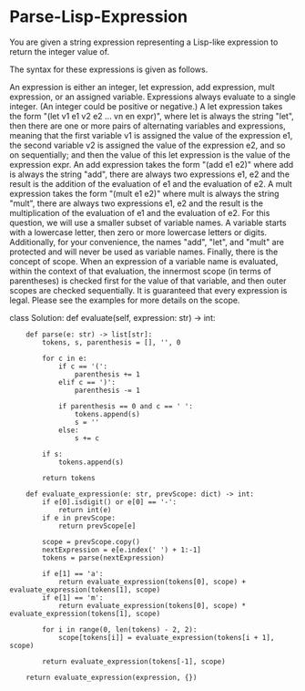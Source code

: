 # Parse-Lisp-Expression

You are given a string expression representing a Lisp-like expression to return the integer value of.

The syntax for these expressions is given as follows.

An expression is either an integer, let expression, add expression, mult expression, or an assigned variable. Expressions always evaluate to a single integer.
(An integer could be positive or negative.)
A let expression takes the form "(let v1 e1 v2 e2 ... vn en expr)", where let is always the string "let", then there are one or more pairs of alternating variables and expressions, meaning that the first variable v1 is assigned the value of the expression e1, the second variable v2 is assigned the value of the expression e2, and so on sequentially; and then the value of this let expression is the value of the expression expr.
An add expression takes the form "(add e1 e2)" where add is always the string "add", there are always two expressions e1, e2 and the result is the addition of the evaluation of e1 and the evaluation of e2.
A mult expression takes the form "(mult e1 e2)" where mult is always the string "mult", there are always two expressions e1, e2 and the result is the multiplication of the evaluation of e1 and the evaluation of e2.
For this question, we will use a smaller subset of variable names. A variable starts with a lowercase letter, then zero or more lowercase letters or digits. Additionally, for your convenience, the names "add", "let", and "mult" are protected and will never be used as variable names.
Finally, there is the concept of scope. When an expression of a variable name is evaluated, within the context of that evaluation, the innermost scope (in terms of parentheses) is checked first for the value of that variable, and then outer scopes are checked sequentially. It is guaranteed that every expression is legal. Please see the examples for more details on the scope.

class Solution:
    def evaluate(self, expression: str) -> int:

        def parse(e: str) -> list[str]:
            tokens, s, parenthesis = [], '', 0

            for c in e:
                if c == '(':
                    parenthesis += 1
                elif c == ')':
                    parenthesis -= 1
                    
                if parenthesis == 0 and c == ' ':
                    tokens.append(s)
                    s = ''
                else:
                    s += c

            if s: 
                tokens.append(s)
            
            return tokens

        def evaluate_expression(e: str, prevScope: dict) -> int:
            if e[0].isdigit() or e[0] == '-':
                return int(e)
            if e in prevScope:
                return prevScope[e]

            scope = prevScope.copy()
            nextExpression = e[e.index(' ') + 1:-1]
            tokens = parse(nextExpression)

            if e[1] == 'a':
                return evaluate_expression(tokens[0], scope) + evaluate_expression(tokens[1], scope)
            if e[1] == 'm':
                return evaluate_expression(tokens[0], scope) * evaluate_expression(tokens[1], scope)

            for i in range(0, len(tokens) - 2, 2):
                scope[tokens[i]] = evaluate_expression(tokens[i + 1], scope)

            return evaluate_expression(tokens[-1], scope)

        return evaluate_expression(expression, {})
